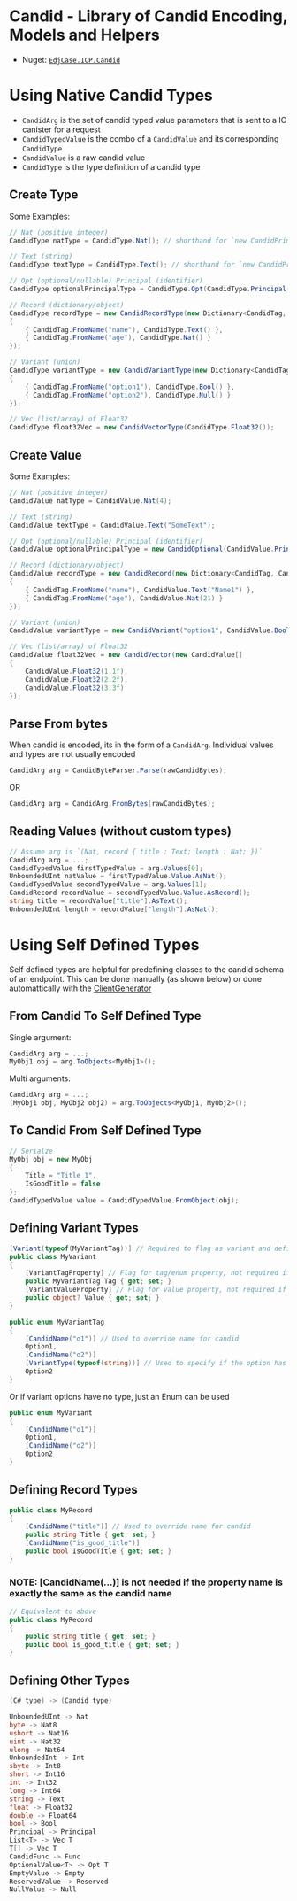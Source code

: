 # Candid - Library of Candid Encoding, Models and Helpers

- Nuget: [`EdjCase.ICP.Candid`](https://www.nuget.org/packages/EdjCase.ICP.Candid)

# Using Native Candid Types

- `CandidArg` is the set of candid typed value parameters that is sent to a IC canister for a request
- `CandidTypedValue` is the combo of a `CandidValue` and its corresponding `CandidType`
- `CandidValue` is a raw candid value
- `CandidType` is the type definition of a candid type

## Create Type

Some Examples:

```cs
// Nat (positive integer)
CandidType natType = CandidType.Nat(); // shorthand for `new CandidPrimitiveType(PrimitiveType.Nat)`

// Text (string)
CandidType textType = CandidType.Text(); // shorthand for `new CandidPrimitiveType(PrimitiveType.Text)`

// Opt (optional/nullable) Principal (identifier)
CandidType optionalPrincipalType = CandidType.Opt(CandidType.Principal());

// Record (dictionary/object)
CandidType recordType = new CandidRecordType(new Dictionary<CandidTag, CandidType>
{
    { CandidTag.FromName("name"), CandidType.Text() },
    { CandidTag.FromName("age"), CandidType.Nat() }
});

// Variant (union)
CandidType variantType = new CandidVariantType(new Dictionary<CandidTag, CandidType>
{
    { CandidTag.FromName("option1"), CandidType.Bool() },
    { CandidTag.FromName("option2"), CandidType.Null() }
});

// Vec (list/array) of Float32
CandidType float32Vec = new CandidVectorType(CandidType.Float32());
```

## Create Value

Some Examples:

```cs
// Nat (positive integer)
CandidValue natType = CandidValue.Nat(4);

// Text (string)
CandidValue textType = CandidValue.Text("SomeText");

// Opt (optional/nullable) Principal (identifier)
CandidValue optionalPrincipalType = new CandidOptional(CandidValue.Principal(Principal.Anonymous()));

// Record (dictionary/object)
CandidValue recordType = new CandidRecord(new Dictionary<CandidTag, CandidValue>
{
    { CandidTag.FromName("name"), CandidValue.Text("Name1") },
    { CandidTag.FromName("age"), CandidValue.Nat(21) }
});

// Variant (union)
CandidValue variantType = new CandidVariant("option1", CandidValue.Bool(true));

// Vec (list/array) of Float32
CandidValue float32Vec = new CandidVector(new CandidValue[]
{
    CandidValue.Float32(1.1f),
    CandidValue.Float32(2.2f),
    CandidValue.Float32(3.3f)
});
```

## Parse From bytes

When candid is encoded, its in the form of a `CandidArg`. Individual values and types are not usually encoded

```cs
CandidArg arg = CandidByteParser.Parse(rawCandidBytes);
```

OR

```cs
CandidArg arg = CandidArg.FromBytes(rawCandidBytes);
```

## Reading Values (without custom types)

```cs
// Assume arg is `(Nat, record { title : Text; length : Nat; })`
CandidArg arg = ...;
CandidTypedValue firstTypedValue = arg.Values[0];
UnboundedUInt natValue = firstTypedValue.Value.AsNat();
CandidTypedValue secondTypedValue = arg.Values[1];
CandidRecord recordValue = secondTypedValue.Value.AsRecord();
string title = recordValue["title"].AsText();
UnboundedUInt length = recordValue["length"].AsNat();
```

# Using Self Defined Types

Self defined types are helpful for predefining classes to the candid schema of an endpoint. This can be done manually (as shown below) or done automattically with the [ClientGenerator](../ClientGenerator/README.md)

## From Candid To Self Defined Type

Single argument:

```cs
CandidArg arg = ...;
MyObj1 obj = arg.ToObjects<MyObj1>();
```

Multi arguments:

```cs
CandidArg arg = ...;
(MyObj1 obj, MyObj2 obj2) = arg.ToObjects<MyObj1, MyObj2>();
```

## To Candid From Self Defined Type

```cs
// Serialze
MyObj obj = new MyObj
{
    Title = "Title 1",
    IsGoodTitle = false
};
CandidTypedValue value = CandidTypedValue.FromObject(obj);
```

## Defining Variant Types

```cs
[Variant(typeof(MyVariantTag))] // Required to flag as variant and define options with enum
public class MyVariant
{
    [VariantTagProperty] // Flag for tag/enum property, not required if name is `Tag`
    public MyVariantTag Tag { get; set; }
    [VariantValueProperty] // Flag for value property, not required if name is `Value`
    public object? Value { get; set; }
}

public enum MyVariantTag
{
    [CandidName("o1")] // Used to override name for candid
    Option1,
    [CandidName("o2")]
    [VariantType(typeof(string))] // Used to specify if the option has a value associated
    Option2
}
```

Or if variant options have no type, just an Enum can be used

```cs
public enum MyVariant
{
    [CandidName("o1")]
    Option1,
    [CandidName("o2")]
    Option2
}
```

## Defining Record Types

```cs
public class MyRecord
{
    [CandidName("title")] // Used to override name for candid
    public string Title { get; set; }
    [CandidName("is_good_title")]
    public bool IsGoodTitle { get; set; }
}
```

### NOTE: [CandidName(...)] is not needed if the property name is exactly the same as the candid name

```cs
// Equivalent to above
public class MyRecord
{
    public string title { get; set; }
    public bool is_good_title { get; set; }
}
```

## Defining Other Types

```cs
(C# type) -> (Candid type)

UnboundedUInt -> Nat
byte -> Nat8
ushort -> Nat16
uint -> Nat32
ulong -> Nat64
UnboundedInt -> Int
sbyte -> Int8
short -> Int16
int -> Int32
long -> Int64
string -> Text
float -> Float32
double -> Float64
bool -> Bool
Principal -> Principal
List<T> -> Vec T
T[] -> Vec T
CandidFunc -> Func
OptionalValue<T> -> Opt T
EmptyValue -> Empty
ReservedValue -> Reserved
NullValue -> Null
```

